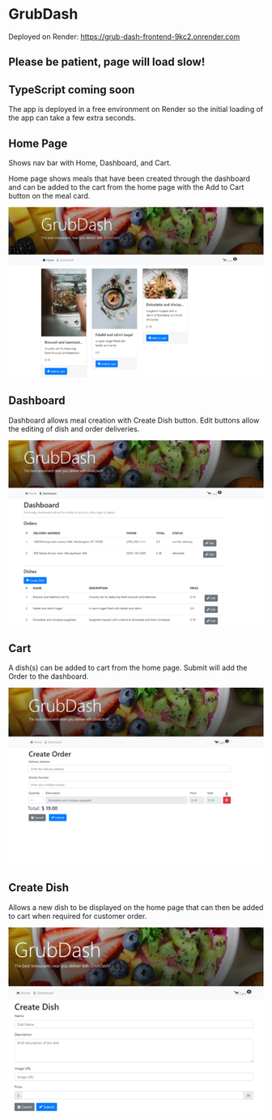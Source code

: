 # GrubDash
Deployed on Render: https://grub-dash-frontend-9kc2.onrender.com

## **Please be patient, page will load slow!**

## TypeScript coming soon ## 


The app is deployed in a free environment on Render so the initial loading of the app can take a few extra seconds.

## Home Page
Shows nav bar with Home, Dashboard, and Cart.

Home page shows meals that have been created through the dashboard and can be added to the cart from the home page with the Add to Cart button on the meal card. 

![homePage](/readme_images/GrubDashHome.PNG)

## Dashboard
Dashboard allows meal creation with Create Dish button. Edit buttons allow the editing of dish and order deliveries.    


![dashboard](/readme_images/GrubDashDashboard.PNG)

## Cart
A dish(s) can be added to cart from the home page. Submit will add the Order to the dashboard. 


![cart](/readme_images/GrubDashCart.PNG)

## Create Dish
Allows a new dish to be displayed on the home page that can then be added to cart when required for customer order.


![createDish](/readme_images/GrubDashCreateDish.PNG)


